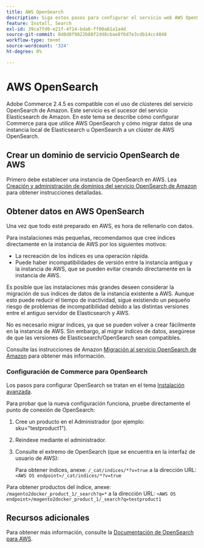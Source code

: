 ```yaml
---
title: AWS OpenSearch
description: Siga estos pasos para configurar el servicio web AWS OpenSearch para instalaciones locales de Adobe Commerce.
feature: Install, Search
exl-id: 39ca7fd0-e21f-4f14-bda6-ff00a61a1a4d
source-git-commit: 8d0d8f9822b88f2dd8cbae8f6d7e3cdb14cc4848
workflow-type: tm+mt
source-wordcount: '324'
ht-degree: 0%

---
```


# AWS OpenSearch

Adobe Commerce 2.4.5 es compatible con el uso de clústeres del servicio OpenSearch de Amazon. Este servicio es el sucesor del servicio Elasticsearch de Amazon. En este tema se describe cómo configurar Commerce para que utilice AWS OpenSearch y cómo migrar datos de una instancia local de Elasticsearch u OpenSearch a un clúster de AWS OpenSearch.

## Crear un dominio de servicio OpenSearch de AWS

Primero debe establecer una instancia de OpenSearch en AWS.
Lea [Creación y administración de dominios del servicio OpenSearch de Amazon](https://docs.aws.amazon.com/opensearch-service/latest/developerguide/createupdatedomains.html) para obtener instrucciones detalladas.

## Obtener datos en AWS OpenSearch

Una vez que todo esté preparado en AWS, es hora de rellenarlo con datos.

Para instalaciones más pequeñas, recomendamos que cree índices directamente en la instancia de AWS por los siguientes motivos:

* La recreación de los índices es una operación rápida.
* Puede haber incompatibilidades de versión entre la instancia antigua y la instancia de AWS, que se pueden evitar creando directamente en la instancia de AWS.

Es posible que las instalaciones más grandes deseen considerar la migración de sus índices de datos de la instancia existente a AWS. Aunque esto puede reducir el tiempo de inactividad, sigue existiendo un pequeño riesgo de problemas de incompatibilidad debido a las distintas versiones entre el antiguo servidor de Elasticsearch y AWS.

No es necesario migrar índices, ya que se pueden volver a crear fácilmente en la instancia de AWS.
Sin embargo, al migrar índices de datos, asegúrese de que las versiones de Elasticsearch/OpenSearch sean compatibles.

Consulte las instrucciones de Amazon [Migración al servicio OpenSearch de Amazon](https://docs.aws.amazon.com/opensearch-service/latest/developerguide/migration.html) para obtener más información.

### Configuración de Commerce para OpenSearch

Los pasos para configurar OpenSearch se tratan en el tema [Instalación avanzada](../../advanced.md).

Para probar que la nueva configuración funciona, pruebe directamente el punto de conexión de OpenSearch:

1. Cree un producto en el Administrador (por ejemplo: sku=&quot;testproduct1&quot;).
1. Reindexe mediante el administrador.
1. Consulte el extremo de OpenSearch (que se encuentra en la interfaz de usuario de AWS):

   Para obtener índices, anexe: `/_cat/indices/*?v=true` a la dirección URL:
   `<AWS OS endpoint>/_cat/indices/*?v=true`

Para obtener productos del índice, anexe: `/magento2docker_product_1/_search?q=*` a la dirección URL:
`<AWS OS endpoint>/magento2docker_product_1/_search?q=testproduct1`

## Recursos adicionales

Para obtener más información, consulte la [Documentación de OpenSearch para AWS](https://docs.aws.amazon.com/opensearch-service/index.html).
